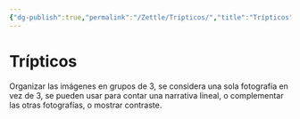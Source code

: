 ```yaml
---
{"dg-publish":true,"permalink":"/Zettle/Trípticos/","title":"Trípticos","tags":["ZeType/Idea"],"updated":"2023-09-25T12:28:15.042-05:00"}
---
```



# Trípticos

Organizar las imágenes en grupos de 3, se considera una sola fotografía en vez de 3, se pueden usar para contar una narrativa lineal, o complementar las otras fotografías, o mostrar contraste.
